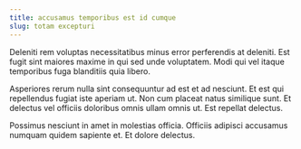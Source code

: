 ```yaml
---
title: accusamus temporibus est id cumque
slug: totam excepturi
---
```


Deleniti rem voluptas necessitatibus minus error perferendis at deleniti. Est fugit sint maiores maxime in qui sed unde voluptatem. Modi qui vel itaque temporibus fuga blanditiis quia libero.

Asperiores rerum nulla sint consequuntur ad est et ad nesciunt. Et est qui repellendus fugiat iste aperiam ut. Non cum placeat natus similique sunt. Et delectus vel officiis doloribus omnis ullam omnis ut. Est repellat delectus.

Possimus nesciunt in amet in molestias officia. Officiis adipisci accusamus numquam quidem sapiente et. Et dolore delectus.
